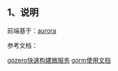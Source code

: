 ## 1、说明
前端基于：[aurora](https://github.com/linhaojun857/aurora)

参考文档：

[gozero快速构建微服务](https://github.com/zeromicro/zero-doc/blob/main/docs/zero/bookstore.md)
[gorm使用文档](https://gorm.io/docs/advanced_query.html)